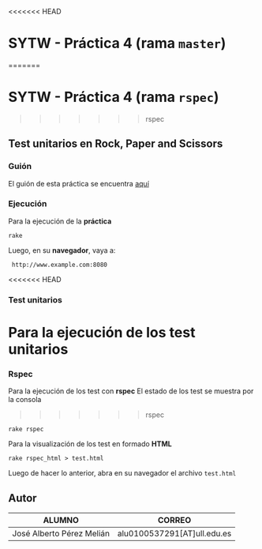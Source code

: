 <<<<<<< HEAD
# SYTW - Práctica 4 (rama `master`)
=======
# SYTW - Práctica 4 (rama `rspec`)
>>>>>>> rspec
## Test unitarios en Rock, Paper and Scissors

### Guión  
El guión de esta práctica se encuentra [aquí](https://dl.dropboxusercontent.com/u/14539152/LPP/LPPbook/node379.html)

### Ejecución
Para la ejecución de la **práctica**

    rake

Luego, en su **navegador**, vaya a:

     http://www.example.com:8080

<<<<<<< HEAD
### Test unitarios
Para la ejecución de los **test unitarios**
=======
### Rspec
Para la ejecución de los test con **rspec**
El estado de los test se muestra por la consola
>>>>>>> rspec

    rake rspec

Para la visualización de los test en formado **HTML**

    rake rspec_html > test.html
    
Luego de hacer lo anterior, abra en su navegador el archivo `test.html`

 
Autor
-------
| ALUMNO | CORREO |
| ---------- | ---------- |
| José Alberto Pérez Melián   | alu0100537291[AT]ull.edu.es   |